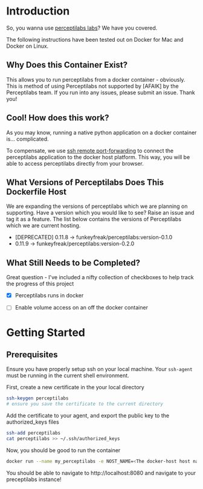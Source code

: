 # Introduction
So, you wanna use [perceptilabs labs](https://www.perceptilabs.com/)? We have you covered.

The following instructions have been tested out on Docker for Mac and Docker on Linux.

## Why Does this Container Exist?
This allows you to run perceptilabs from a docker container - obviously. This is method of using Perceptilabs not supported by [AFAIK] by the Perceptilabs team. If you run into any issues, please submit an issue. Thank you!


## Cool! How does this work?
As you may know, running a native python application on a docker container is... complicated.

To compensate, we use [ssh remote port-forwarding](https://www.ssh.com/academy/ssh/tunneling/example) to connect the perceptilabs application to the docker host platform. This way, you will be able to access perceptilabs directly from your browser.

## What Versions of Perceptilabs Does This Dockerfile Host
We are expanding the versions of perceptilabs which we are planning on supporting. Have a version which you would like to see? Raise an issue and tag it as a feature. The list below contains the versions of Perceptilabs which we are current hosting.

- [DEPRECATED] 0.11.8 -> funkeyfreak/perceptilabs:version-0.1.0
- 0.11.9 -> funkeyfreak/perceptilabs:version-0.2.0

## What Still Needs to be Completed?
Great question - I've included a nifty collection of checkboxes to help track the progress of this project

- [x] Perceptilabs runs in docker
- [ ] Enable volume access on an off the docker container


# Getting Started


## Prerequisites
Ensure you have properly setup ssh on your local machine. Your `ssh-agent` must be running in the current shell environment.

First, create a new certificate in the your local directory
```sh
ssh-keygen perceptilabs
# ensure you save the certificate to the current directory
```

Add the certificate to your agent, and export the public key to the authorized_keys files
```sh
ssh-add perceptilabs
cat perceptilabs >> ~/.ssh/authorized_keys
```

Now, you should be good to run the container
```sh
docker run --name my_perceptilabs -e NOST_NAME=<The docker-host host name> -it funkeyfreak/perceptilabs:version-<version>
```

You should be able to navigate to http://localhost:8080 and navigate to your preceptilabs instance!